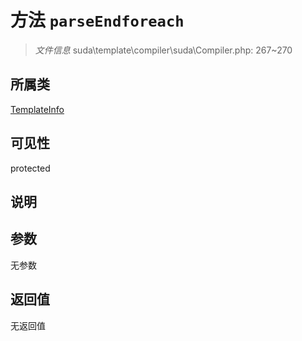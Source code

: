 # 方法 `parseEndforeach`

> *文件信息* suda\template\compiler\suda\Compiler.php: 267~270

## 所属类 

[TemplateInfo](../TemplateInfo.md)

## 可见性

protected

## 说明



## 参数


无参数


## 返回值

无返回值
